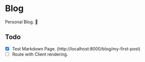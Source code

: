 # Blog

Personal Blog. 📔

## Todo

- [x] Test Markdown Page. (http://localhost:8000/blog/my-first-post)
- [ ] Route with Client rendering.
